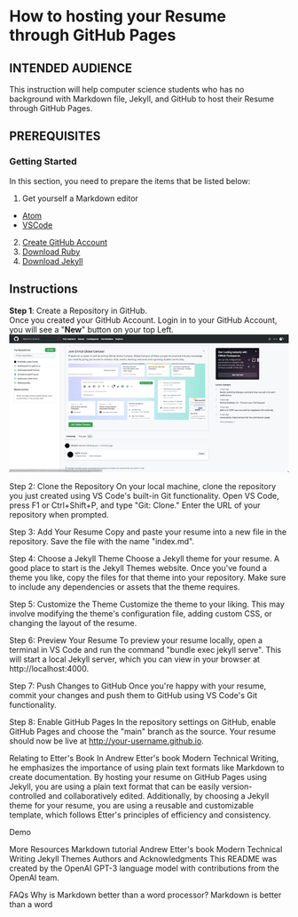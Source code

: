 # How to hosting your Resume through GitHub Pages

## INTENDED AUDIENCE
This instruction will help computer science students who has no background with Markdown file, Jekyll, and GitHub to host their Resume through GitHub Pages.

## PREREQUISITES
### Getting Started
In this section, you need to prepare the items that be listed below:
1. Get yourself a Markdown editor
  * [Atom](https://atom.io)
  * [VSCode](https://code.visualstudio.com/)
2. [Create GitHub Account](https://github.com/signup?ref_cta=Sign+up&ref_loc=header+logged+out&ref_page=%2F&source=header-home)
3. [Download Ruby](https://www.ruby-lang.org/en/downloads/)
4. [Download Jekyll](https://jekyllrb.com/docs/)

## Instructions
**Step 1**: Create a Repository in GitHub.  
Once you created your GitHub Account. Login in to your GitHub Account, you will see a "**New**" button on your top Left.
 ![A GIF showing the step 1](https://github.com/Wolfskee/EricS.github.io/blob/master/pic/createRepository.gif)


Step 2: Clone the Repository
On your local machine, clone the repository you just created using VS Code's built-in Git functionality. Open VS Code, press F1 or Ctrl+Shift+P, and type "Git: Clone." Enter the URL of your repository when prompted.

Step 3: Add Your Resume
Copy and paste your resume into a new file in the repository. Save the file with the name "index.md".

Step 4: Choose a Jekyll Theme
Choose a Jekyll theme for your resume. A good place to start is the Jekyll Themes website. Once you've found a theme you like, copy the files for that theme into your repository. Make sure to include any dependencies or assets that the theme requires.

Step 5: Customize the Theme
Customize the theme to your liking. This may involve modifying the theme's configuration file, adding custom CSS, or changing the layout of the resume.

Step 6: Preview Your Resume
To preview your resume locally, open a terminal in VS Code and run the command "bundle exec jekyll serve". This will start a local Jekyll server, which you can view in your browser at http://localhost:4000.

Step 7: Push Changes to GitHub
Once you're happy with your resume, commit your changes and push them to GitHub using VS Code's Git functionality.

Step 8: Enable GitHub Pages
In the repository settings on GitHub, enable GitHub Pages and choose the "main" branch as the source. Your resume should now be live at http://your-username.github.io.

Relating to Etter's Book
In Andrew Etter's book Modern Technical Writing, he emphasizes the importance of using plain text formats like Markdown to create documentation. By hosting your resume on GitHub Pages using Jekyll, you are using a plain text format that can be easily version-controlled and collaboratively edited. Additionally, by choosing a Jekyll theme for your resume, you are using a reusable and customizable template, which follows Etter's principles of efficiency and consistency.

Demo

More Resources
Markdown tutorial
Andrew Etter's book Modern Technical Writing
Jekyll Themes
Authors and Acknowledgments
This README was created by the OpenAI GPT-3 language model with contributions from the OpenAI team.

FAQs
Why is Markdown better than a word processor?
Markdown is better than a word
